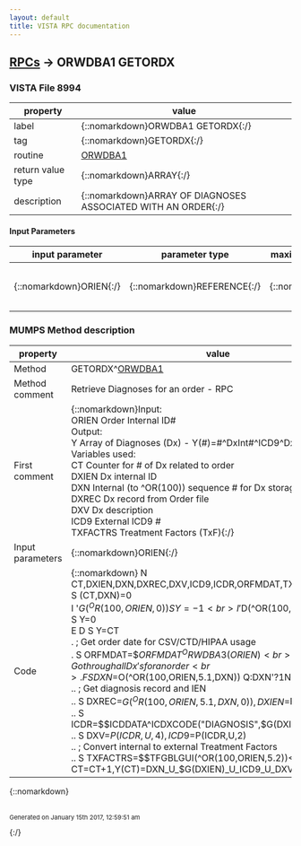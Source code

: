 ```yaml
---
layout: default
title: VISTA RPC documentation
---
```




## [RPCs](TableOfContent.md) &#8594; ORWDBA1 GETORDX 



### VISTA File 8994 


 property | value 
--- | --- 
 label | {::nomarkdown}ORWDBA1 GETORDX{:/}
 tag | {::nomarkdown}GETORDX{:/}
 routine | [ORWDBA1](http://code.osehra.org/dox/Routine_ORWDBA1_source.html)
 return value type | {::nomarkdown}ARRAY{:/}
 description | {::nomarkdown}ARRAY OF DIAGNOSES ASSOCIATED WITH AN ORDER{:/}

#### Input Parameters

| input parameter | parameter type | maximum data length | required | description | 
| --- | --- | --- | --- | --- | 
| {::nomarkdown}ORIEN{:/} | {::nomarkdown}REFERENCE{:/} | {::nomarkdown}255{:/} | {::nomarkdown}true{:/} | {::nomarkdown}ORDER INTERNAL REFERENCE NUMBER{:/} | 


### MUMPS Method description

 property | value 
 --- | --- 
 Method | GETORDX^[ORWDBA1](http://code.osehra.org/dox/Routine_ORWDBA1_source.html)
 Method comment | Retrieve Diagnoses for an order - RPC
 First comment | {::nomarkdown}Input:<br/>ORIEN    Order Internal ID#<br/>Output:<br/>Y        Array of Diagnoses (Dx) - Y(#)=#^DxInt#^ICD9^DxDesc^TxF<br/>Variables used:<br/>CT       Counter for # of Dx related to order<br/>DXIEN    Dx internal ID<br/>DXN      Internal (to ^OR(100)) sequence # for Dx storage<br/>DXREC    Dx record from Order file<br/>DXV      Dx description<br/>ICD9     External ICD9 #<br/>TXFACTRS Treatment Factors (TxF){:/}
 Input parameters | {::nomarkdown}ORIEN{:/}
 Code | {::nomarkdown}  N CT,DXIEN,DXN,DXREC,DXV,ICD9,ICDR,ORFMDAT,TXFACTRS<br> S (CT,DXN)=0<br> I '$G(^OR(100,ORIEN,0)) S Y=-1<br> I '$D(^OR(100,ORIEN,5.1,1,0)) S Y=0<br> E  D  S Y=CT<br> . ; Get order date for CSV/CTD/HIPAA usage<br> . S ORFMDAT=$$ORFMDAT^ORWDBA3(ORIEN)<br> . ; Go through all Dx's for an order<br> . F  S DXN=$O(^OR(100,ORIEN,5.1,DXN)) Q:DXN'?1N.N  D<br> .. ; Get diagnosis record and IEN<br> .. S DXREC=$G(^OR(100,ORIEN,5.1,DXN,0)),DXIEN=$P(DXREC,U)<br> .. S ICDR=$$ICDDATA^ICDXCODE("DIAGNOSIS",$G(DXIEN),ORFMDAT)<br> .. S DXV=$P(ICDR,U,4),ICD9=$P(ICDR,U,2)<br> .. ; Convert internal to external Treatment Factors<br> .. S TXFACTRS=$$TFGBLGUI(^OR(100,ORIEN,5.2))<br> .. S CT=CT+1,Y(CT)=DXN_U_$G(DXIEN)_U_ICD9_U_DXV_U_TXFACTRS{:/}

{::nomarkdown} <br/><br/><p style="font-size: 11px">Generated on January 15th 2017, 12:59:51 am</p>{:/}